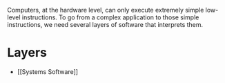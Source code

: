Computers, at the hardware level, can only execute extremely simple low-level instructions. To go from a complex application to those simple instructions, we need several layers of software that interprets them.

# Layers
- [[Systems Software]]
